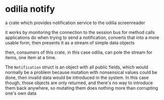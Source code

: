 # odilia notify

a crate which provides notification service to the odilia screenreader

it works by monitoring the connection to the session bus for method calls applications do when trying to send a notification, converts that into a more usable form, then presents it as a stream of simple data objects

then, consumers of this crate, in this case odilia, can pole the stream for items, one item at a time.

The `Notification` struct is an object with all public fields, which would normally be a problem because mutation with nonsensical values could be done, then invalid data would be introduced in the system. In this case though, those objects are only returned, and there's no way to introduce them back anywhere, so mutating them does nothing more than corrupting one's own data
